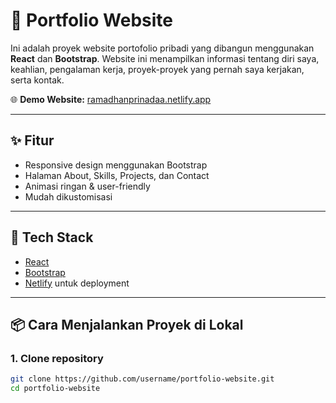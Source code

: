 # 💼 Portfolio Website

Ini adalah proyek website portofolio pribadi yang dibangun menggunakan **React** dan **Bootstrap**. Website ini menampilkan informasi tentang diri saya, keahlian, pengalaman kerja, proyek-proyek yang pernah saya kerjakan, serta kontak.

🌐 **Demo Website:** [ramadhanprinadaa.netlify.app](ramadhanprinadaa.netlify.app)

---

## ✨ Fitur

- Responsive design menggunakan Bootstrap
- Halaman About, Skills, Projects, dan Contact
- Animasi ringan & user-friendly
- Mudah dikustomisasi

---

## 🚀 Tech Stack

- [React](https://reactjs.org/)
- [Bootstrap](https://getbootstrap.com/)
- [Netlify](https://netlify.com) untuk deployment

---

## 📦 Cara Menjalankan Proyek di Lokal

### 1. Clone repository

```bash
git clone https://github.com/username/portfolio-website.git
cd portfolio-website
